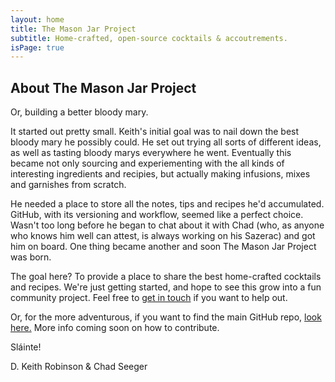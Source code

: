 ```yaml
---
layout: home
title: The Mason Jar Project
subtitle: Home-crafted, open-source cocktails & accoutrements.
isPage: true
---
```


## About The Mason Jar Project

Or, building a better bloody mary.

It started out pretty small. Keith's initial goal was to nail down the best bloody mary he possibly could. He set out trying all sorts of different ideas, as well as tasting bloody marys everywhere he went. Eventually this became not only sourcing and experiementing with the all kinds of interesting ingredients and recipies, but actually making infusions, mixes and garnishes from scratch.


He needed a place to store all the notes, tips and recipes he'd accumulated. GitHub, with its versioning and workflow, seemed like a perfect choice. Wasn't too long before he began to chat about it with Chad (who, as anyone who knows him well can attest, is always working on his Sazerac) and got him on board. One thing became another and soon The Mason Jar Project was born.

The goal here? To provide a place to share the best home-crafted cocktails and recipes.  We're just getting started, and hope to see this grow into a fun community project.  Feel free to [get in touch](mailto:info@the-mason-jar.com) if you want to help out.

Or, for the more adventurous, if you want to find the main GitHub repo, [look here.](https://github.com/the-mason-jar/the-mason-jar) More info coming soon on how to contribute.

Sláinte!

D. Keith Robinson &amp; Chad Seeger
